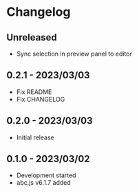 # Changelog

## Unreleased
- Sync selection in preview panel to editor

## 0.2.1 - 2023/03/03
- Fix README
- Fix CHANGELOG

## 0.2.0 - 2023/03/03
- Initial release

## 0.1.0 - 2023/03/02
- Development started
- abc.js v6.1.7 added